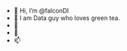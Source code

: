 - 👋 Hi, I’m @falconDI
- 👀 I am Data guy who loves green tea.
- 🌱 
- 💞️ 
- 📫 

<!---
falconDI/falconDI is a ✨ special ✨ repository because its `README.md` (this file) appears on your GitHub profile.
You can click the Preview link to take a look at your changes.
--->
